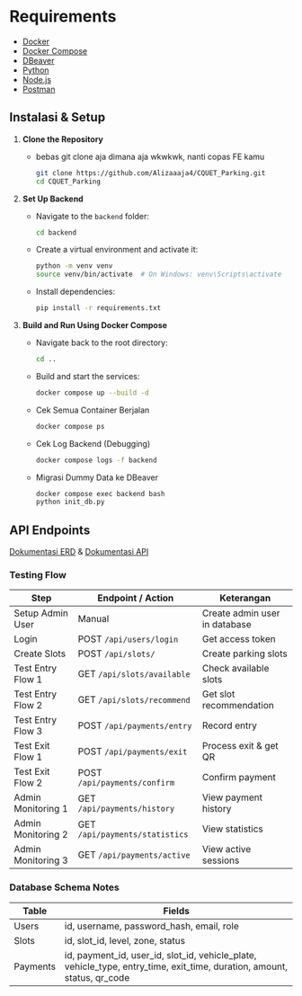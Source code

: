 # Requirements
- [Docker](https://www.docker.com/products/docker-desktop/)
- [Docker Compose](https://docs.docker.com/compose/)
- [DBeaver](https://dbeaver.io/) 
- [Python](https://www.python.org/) 
- [Node.js](https://nodejs.org/en/download)
- [Postman](https://www.postman.com/) 

## Instalasi & Setup
1. **Clone the Repository**
    - bebas git clone aja dimana aja wkwkwk, nanti copas FE kamu
        ```sh
        git clone https://github.com/Alizaaaja4/CQUET_Parking.git
        cd CQUET_Parking
        ```

2. **Set Up Backend**
   - Navigate to the `backend` folder:
     ```sh
     cd backend
     ```
   - Create a virtual environment and activate it:
     ```sh
     python -m venv venv
     source venv/bin/activate  # On Windows: venv\Scripts\activate
     ```
   - Install dependencies:
     ```sh
     pip install -r requirements.txt
     ```
  
3. **Build and Run Using Docker Compose**
    - Navigate back to the root directory:
        ```sh
        cd ..
        ```
   - Build and start the services:
     ```sh
     docker compose up --build -d
     ```
    - Cek Semua Container Berjalan
        ```sh
        docker compose ps
        ```
   - Cek Log Backend (Debugging)
     ```sh
     docker compose logs -f backend
     ```
    - Migrasi Dummy Data ke DBeaver
        ```sh
        docker compose exec backend bash
        python init_db.py
        ```


## API Endpoints
[Dokumentasi ERD](https://dbdiagram.io/d/687261dbf413ba35088c192d) & [Dokumentasi API](https://martian-firefly-918270.postman.co/workspace/My-Workspace~fcfe7932-4ced-470f-8370-32b656cbeaf9/collection/32756734-e6d5c3b1-4dcf-4835-abb6-336fc0fd2742?action=share&creator=32756734) 
### Testing Flow

| Step               | Endpoint / Action              | Keterangan                    |
| ------------------ | ------------------------------ | ----------------------------- |
| Setup Admin User   | Manual                         | Create admin user in database |
| Login              | POST `/api/users/login`        | Get access token              |
| Create Slots       | POST `/api/slots/`             | Create parking slots          |
| Test Entry Flow 1  | GET `/api/slots/available`     | Check available slots         |
| Test Entry Flow 2  | GET `/api/slots/recommend`     | Get slot recommendation       |
| Test Entry Flow 3  | POST `/api/payments/entry`     | Record entry                  |
| Test Exit Flow 1   | POST `/api/payments/exit`      | Process exit & get QR         |
| Test Exit Flow 2   | POST `/api/payments/confirm`   | Confirm payment               |
| Admin Monitoring 1 | GET `/api/payments/history`    | View payment history          |
| Admin Monitoring 2 | GET `/api/payments/statistics` | View statistics               |
| Admin Monitoring 3 | GET `/api/payments/active`     | View active sessions          |


### Database Schema Notes

| Table    | Fields                                                                                                                          |
| -------- | ------------------------------------------------------------------------------------------------------------------------------- |
| Users    | id, username, password\_hash, email, role                                                                                       |
| Slots    | id, slot\_id, level, zone, status                                                                                               |
| Payments | id, payment\_id, user\_id, slot\_id, vehicle\_plate, vehicle\_type, entry\_time, exit\_time, duration, amount, status, qr\_code |
